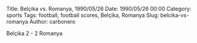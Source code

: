 Title: Belçika vs. Romanya, 1990/05/26
Date: 1990/05/26 00:00
Category: sports
Tags: football, football scores, Belçika, Romanya
Slug: belcika-vs-romanya
Author: carbonero


Belçika 2 - 2 Romanya

